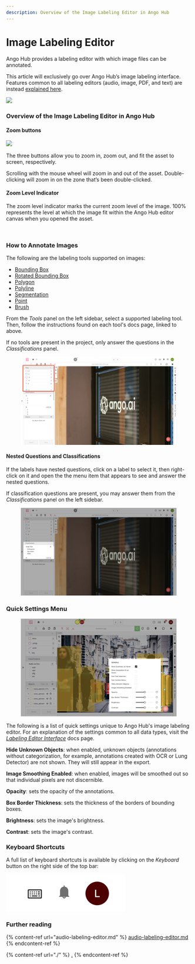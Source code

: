 ```yaml
---
description: Overview of the Image Labeling Editor in Ango Hub
---
```


# Image Labeling Editor

Ango Hub provides a labeling editor with which image files can be annotated.

This article will exclusively go over Ango Hub’s image labeling interface. Features common to all labeling editors (audio, image, PDF, and text) are instead [explained here](./).

![](<../../.gitbook/assets/image (96).png>)

### Overview of the Image Labeling Editor in Ango Hub <a href="#image-interface-elements" id="image-interface-elements"></a>

#### **Zoom buttons** <a href="#zoom-buttons" id="zoom-buttons"></a>

![](<../../.gitbook/assets/image (266).png>)

The three buttons allow you to zoom in, zoom out, and fit the asset to screen, respectively.

Scrolling with the mouse wheel will zoom in and out of the asset. Double-clicking will zoom in on the zone that’s been double-clicked.

#### Zoom Level Indicator

The zoom level indicator marks the current zoom level of the image. 100% represents the level at which the image fit within the Ango Hub editor canvas when you opened the asset.

<figure><img src="../../.gitbook/assets/Screen Shot 2022-10-24 at 13.46.19.png" alt=""><figcaption></figcaption></figure>

### How to Annotate Images <a href="#how-to-annotate-images" id="how-to-annotate-images"></a>

The following are the labeling tools supported on images:

* [Bounding Box](../labeling-tools/bounding-box.md)
* [Rotated Bounding Box](../labeling-tools/rotated-bounding-box.md)
* [Polygon](../labeling-tools/polygon.md)
* [Polyline](../labeling-tools/polyline.md)
* [Segmentation](../labeling-tools/segmentation.md)
* [Point](../labeling-tools/point.md)
* [Brush](../labeling-tools/brush-bucket.md)

From the _Tools_ panel on the left sidebar, select a supported labeling tool. Then, follow the instructions found on each tool's docs page, linked to above.

If no tools are present in the project, only answer the questions in the _Classifications_ panel.

<figure><img src="../../.gitbook/assets/image (15).png" alt=""><figcaption></figcaption></figure>

#### Nested Questions and Classifications <a href="#nested-questions-and-classifications" id="nested-questions-and-classifications"></a>

If the labels have nested questions, click on a label to select it, then right-click on it and open the the menu item that appears to see and answer the nested questions.

If classification questions are present, you may answer them from the _Classifications_ panel on the left sidebar.

<figure><img src="../../.gitbook/assets/Screenshot 2023-04-04 at 10.28.49.png" alt=""><figcaption></figcaption></figure>

### Quick Settings Menu <a href="#quick-settings-menu" id="quick-settings-menu"></a>

<figure><img src="../../.gitbook/assets/Screen Shot 2022-10-24 at 13.38.34.png" alt=""><figcaption></figcaption></figure>

The following is a list of quick settings unique to Ango Hub's image labeling editor. For an explanation of the settings common to all data types, visit the [_Labeling Editor Interface_](./) docs page.&#x20;

**Hide Unknown Objects**: when enabled, unknown objects (annotations without categorization, for example, annotations created with OCR or Lung Detector) are not shown. They will still appear in the export.

**Image Smoothing Enabled**: when enabled, images will be smoothed out so that individual pixels are not discernible.

**Opacity**: sets the opacity of the annotations.

**Box Border Thickness**: sets the thickness of the borders of bounding boxes.

**Brightness**: sets the image's brightness.

**Contrast**: sets the image's contrast.

### Keyboard Shortcuts <a href="#keyboard-shortcuts" id="keyboard-shortcuts"></a>

A full list of keyboard shortcuts is available by clicking on the _Keyboard_ button on the right side of the top bar:

![](<../../.gitbook/assets/image (394).png>)

### Further reading

{% content-ref url="audio-labeling-editor.md" %}
[audio-labeling-editor.md](audio-labeling-editor.md)
{% endcontent-ref %}

{% content-ref url="./" %}
[.](./)
{% endcontent-ref %}
